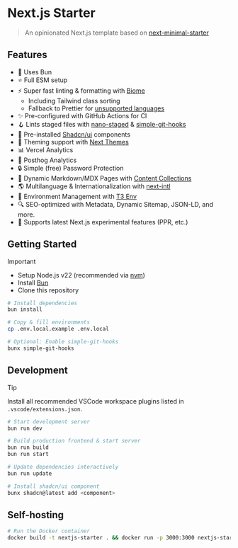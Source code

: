 # Next.js Starter

> An opinionated Next.js template based on [next-minimal-starter](https://github.com/ixahmedxi/next-minimal-starter)

## Features

- 🥟 Uses Bun
- ⭐️ Full ESM setup
- ⚡️ Super fast linting & formatting with [Biome](https://biomejs.dev)
  - Including Tailwind class sorting
  - Fallback to Prettier for [unsupported languages](https://biomejs.dev/internals/language-support/)
- ✨ Pre-configured with GitHub Actions for CI
- 🪝 Lints staged files with [nano-staged](https://github.com/usmanyunusov/nano-staged) & [simple-git-hooks](https://github.com/toplenboren/simple-git-hooks)
- 💅 Pre-installed [Shadcn/ui](https://ui.shadcn.com/) components
- 🌚 Theming support with [Next Themes](https://github.com/pacocoursey/next-themes)
- 📊 Vercel Analytics
- 🐶 Posthog Analytics
- 🔒 Simple (free) Password Protection
- 📃 Dynamic Markdown/MDX Pages with [Content Collections](https://content-collections.vercel.app/)
- 🌎 Multilanguage & Internationalization with [next-intl](https://next-intl-docs.vercel.app/)
- 🔑 Environment Management with [T3 Env](https://env.t3.gg/)
- 🔍 SEO-optimized with Metadata, Dynamic Sitemap, JSON-LD, and more.
- 🧪 Supports latest Next.js experimental features (PPR, etc.)
<!-- - 📸 Dynamic Open Graph Images TODO -->

## Getting Started

> [!IMPORTANT]
>
> - Setup Node.js v22 (recommended via [nvm](https://github.com/nvm-sh/nvm))
> - Install [Bun](https://bun.sh/)
> - Clone this repository

```bash
# Install dependencies
bun install

# Copy & fill environments
cp .env.local.example .env.local

# Optional: Enable simple-git-hooks
bunx simple-git-hooks
```

## Development

> [!TIP]  
> Install all recommended VSCode workspace plugins listed in `.vscode/extensions.json`.

```bash
# Start development server
bun run dev

# Build production frontend & start server
bun run build
bun run start

# Update dependencies interactively
bun run update

# Install shadcn/ui component
bunx shadcn@latest add <component>
```

## Self-hosting

```bash
# Run the Docker container
docker build -t nextjs-starter . && docker run -p 3000:3000 nextjs-starter
```
